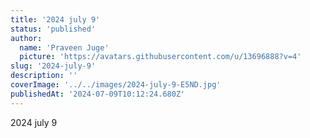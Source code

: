 ```yaml
---
title: '2024 july 9'
status: 'published'
author:
  name: 'Praveen Juge'
  picture: 'https://avatars.githubusercontent.com/u/13696888?v=4'
slug: '2024-july-9'
description: ''
coverImage: '../../images/2024-july-9-E5ND.jpg'
publishedAt: '2024-07-09T10:12:24.680Z'
---
```


2024 july 9
